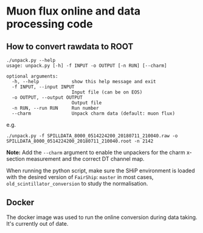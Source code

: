 # Muon flux online and data processing code

## How to convert rawdata to ROOT

```
./unpack.py --help
usage: unpack.py [-h] -f INPUT -o OUTPUT [-n RUN] [--charm]

optional arguments:
  -h, --help            show this help message and exit
  -f INPUT, --input INPUT
                        Input file (can be on EOS)
  -o OUTPUT, --output OUTPUT
                        Output file
  -n RUN, --run RUN     Run number
  --charm               Unpack charm data (default: muon flux)
```

e.g.

```
./unpack.py -f SPILLDATA_8000_0514224200_20180711_210040.raw -o
SPILLDATA_8000_0514224200_20180711_210040.root -n 2142
```

**Note:** Add the `--charm` argument to enable the unpackers for the charm
x-section measurement and the correct DT channel map.

When running the python script, make sure the SHiP environment is loaded with
the desired version of `FairShip`: `master` in most cases,
`old_scintillator_conversion` to study the normalisation.

## Docker

The docker image was used to run the online conversion during data taking. It's
currently out of date.
